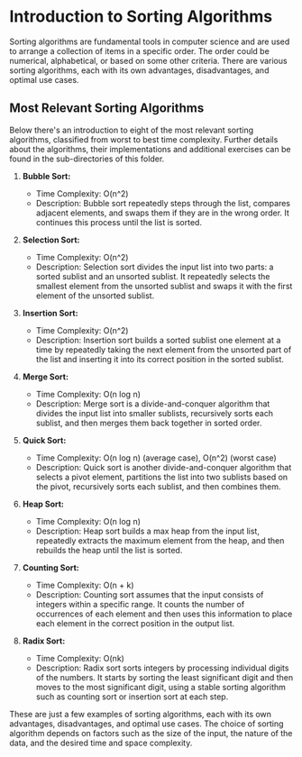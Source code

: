# Introduction to Sorting Algorithms

Sorting algorithms are fundamental tools in computer science and are used to arrange a collection of items in a specific order. The order could be numerical, alphabetical, or based on some other criteria. There are various sorting algorithms, each with its own advantages, disadvantages, and optimal use cases.



## Most Relevant Sorting Algorithms

Below there's an introduction to eight of the most relevant sorting algorithms, classified from worst to best time complexity. Further details about the algorithms, their implementations and additional exercises can be found in the sub-directories of this folder.

1. **Bubble Sort:**
   - Time Complexity: O(n^2)
   - Description: Bubble sort repeatedly steps through the list, compares adjacent elements, and swaps them if they are in the wrong order. It continues this process until the list is sorted.

2. **Selection Sort:**
   - Time Complexity: O(n^2)
   - Description: Selection sort divides the input list into two parts: a sorted sublist and an unsorted sublist. It repeatedly selects the smallest element from the unsorted sublist and swaps it with the first element of the unsorted sublist.

3. **Insertion Sort:**
   - Time Complexity: O(n^2)
   - Description: Insertion sort builds a sorted sublist one element at a time by repeatedly taking the next element from the unsorted part of the list and inserting it into its correct position in the sorted sublist.

4. **Merge Sort:**
   - Time Complexity: O(n log n)
   - Description: Merge sort is a divide-and-conquer algorithm that divides the input list into smaller sublists, recursively sorts each sublist, and then merges them back together in sorted order.

5. **Quick Sort:**
   - Time Complexity: O(n log n) (average case), O(n^2) (worst case)
   - Description: Quick sort is another divide-and-conquer algorithm that selects a pivot element, partitions the list into two sublists based on the pivot, recursively sorts each sublist, and then combines them.

6. **Heap Sort:**
   - Time Complexity: O(n log n)
   - Description: Heap sort builds a max heap from the input list, repeatedly extracts the maximum element from the heap, and then rebuilds the heap until the list is sorted.

7. **Counting Sort:**
   - Time Complexity: O(n + k)
   - Description: Counting sort assumes that the input consists of integers within a specific range. It counts the number of occurrences of each element and then uses this information to place each element in the correct position in the output list.

8. **Radix Sort:**
   - Time Complexity: O(nk)
   - Description: Radix sort sorts integers by processing individual digits of the numbers. It starts by sorting the least significant digit and then moves to the most significant digit, using a stable sorting algorithm such as counting sort or insertion sort at each step.

These are just a few examples of sorting algorithms, each with its own advantages, disadvantages, and optimal use cases. The choice of sorting algorithm depends on factors such as the size of the input, the nature of the data, and the desired time and space complexity.

